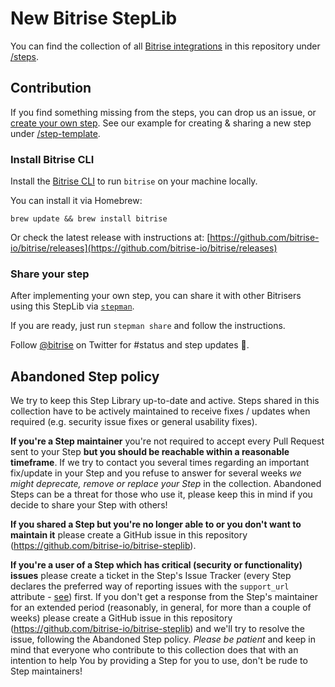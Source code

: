 # New Bitrise StepLib

You can find the collection of all [Bitrise integrations](https://www.bitrise.io/integrations) in this repository under [/steps](https://github.com/bitrise-io/bitrise-steplib/tree/master/steps).

## Contribution

If you find something missing from the steps, you can drop us an issue, or [create your own step](http://devcenter.bitrise.io/docs/step-dev). See our example for creating & sharing a new step under [/step-template](https://github.com/bitrise-steplib/step-template).

### Install Bitrise CLI

Install the [Bitrise CLI](https://www.bitrise.io/cli) to run `bitrise` on your machine locally.

You can install it via Homebrew:

`brew update && brew install bitrise`

Or check the latest release with instructions at: [https://github.com/bitrise-io/bitrise/releases](https://github.com/bitrise-io/bitrise/releases)

### Share your step

After implementing your own step, you can share it with other Bitrisers using this StepLib via [`stepman`](https://github.com/bitrise-io/stepman).

If you are ready, just run `stepman share` and follow the instructions.

Follow [@bitrise](https://twitter.com/bitrise) on Twitter for #status and step updates 🚀.


## Abandoned Step policy

We try to keep this Step Library up-to-date and active. Steps shared in this collection have to be actively maintained to receive fixes / updates when required (e.g. security issue fixes or general usability fixes).

**If you're a Step maintainer** you're not required to accept every Pull Request sent to your Step **but you should be reachable within a reasonable timeframe**. If we try to contact you several times regarding an important fix/update in your Step and you refuse to answer for several weeks *we might deprecate, remove or replace your Step* in the collection. Abandoned Steps can be a threat for those who use it, please keep this in mind if you decide to share your Step with others!

**If you shared a Step but you're no longer able to or you don't want to maintain it** please create a GitHub issue in this repository (https://github.com/bitrise-io/bitrise-steplib).

**If you're a user of a Step which has critical (security or functionality) issues** please create a ticket in the Step's Issue Tracker (every Step declares the preferred way of reporting issues with the `support_url` attribute - [see](https://github.com/bitrise-io/bitrise-steplib/blob/master/steps/activate-ssh-key/3.1.0/step.yml#L15)) first. If you don't get a response from the Step's maintainer for an extended period (reasonably, in general, for more than a couple of weeks) please create a GitHub issue in this repository (https://github.com/bitrise-io/bitrise-steplib) and we'll try to resolve the issue, following the Abandoned Step policy. *Please be patient* and keep in mind that everyone who contribute to this collection does that with an intention to help You by providing a Step for you to use, don't be rude to Step maintainers!
